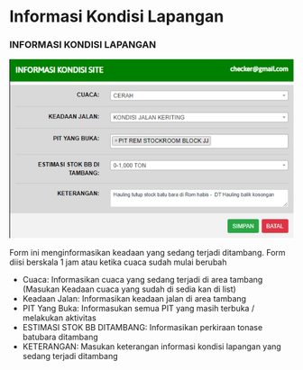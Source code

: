 # Informasi Kondisi Lapangan

### INFORMASI KONDISI LAPANGAN

![](../.gitbook/assets/Informasi-Kondisi-Lapangan.png)

Form ini menginformasikan keadaan yang sedang terjadi ditambang. Form diisi berskala 1 jam atau ketika cuaca sudah mulai berubah

* Cuaca: Informasikan cuaca yang sedang terjadi di area tambang (Masukan Keadaan cuaca yang sudah di sedia kan di list)&#x20;
* Keadaan Jalan: Informasikan keadaan jalan di area tambang&#x20;
* PIT Yang Buka: Informasukan semua PIT yang masih terbuka / melakukan aktivitas&#x20;
* ESTIMASI STOK BB DITAMBANG: Informasikan perkiraan tonase batubara ditambang&#x20;
* KETERANGAN: Masukan keterangan informasi kondisi lapangan yang sedang terjadi ditambang
